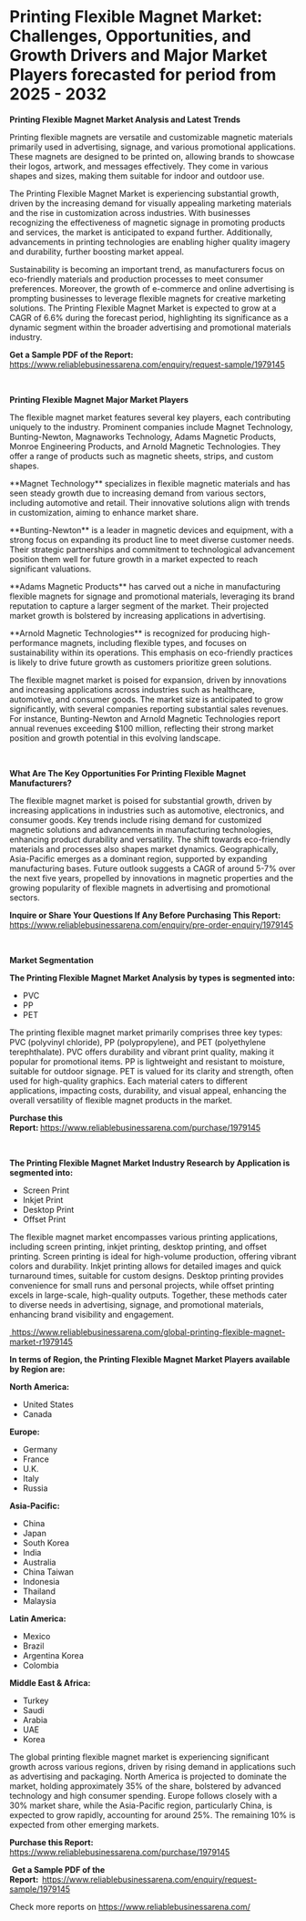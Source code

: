 <p><h1>Printing Flexible Magnet Market: Challenges, Opportunities, and Growth Drivers and Major Market Players forecasted for period from 2025 - 2032</h1></p><p><strong>Printing Flexible Magnet Market Analysis and Latest Trends</strong></p>
<p><p>Printing flexible magnets are versatile and customizable magnetic materials primarily used in advertising, signage, and various promotional applications. These magnets are designed to be printed on, allowing brands to showcase their logos, artwork, and messages effectively. They come in various shapes and sizes, making them suitable for indoor and outdoor use. </p><p>The Printing Flexible Magnet Market is experiencing substantial growth, driven by the increasing demand for visually appealing marketing materials and the rise in customization across industries. With businesses recognizing the effectiveness of magnetic signage in promoting products and services, the market is anticipated to expand further. Additionally, advancements in printing technologies are enabling higher quality imagery and durability, further boosting market appeal.</p><p>Sustainability is becoming an important trend, as manufacturers focus on eco-friendly materials and production processes to meet consumer preferences. Moreover, the growth of e-commerce and online advertising is prompting businesses to leverage flexible magnets for creative marketing solutions. The Printing Flexible Magnet Market is expected to grow at a CAGR of 6.6% during the forecast period, highlighting its significance as a dynamic segment within the broader advertising and promotional materials industry.</p></p>
<p><strong>Get a Sample PDF of the Report:&nbsp;</strong> <a href="https://www.reliablebusinessarena.com/enquiry/request-sample/1979145?utm_campaign=1891&utm_medium=2&utm_source=Github&utm_content=ia&utm_term=15012025&utm_id=printing-flexible-magnet">https://www.reliablebusinessarena.com/enquiry/request-sample/1979145</a></p>
<p>&nbsp;</p>
<p><strong>Printing Flexible Magnet Major Market Players</strong></p>
<p><p>The flexible magnet market features several key players, each contributing uniquely to the industry. Prominent companies include Magnet Technology, Bunting-Newton, Magnaworks Technology, Adams Magnetic Products, Monroe Engineering Products, and Arnold Magnetic Technologies. They offer a range of products such as magnetic sheets, strips, and custom shapes.</p><p>**Magnet Technology** specializes in flexible magnetic materials and has seen steady growth due to increasing demand from various sectors, including automotive and retail. Their innovative solutions align with trends in customization, aiming to enhance market share.</p><p>**Bunting-Newton** is a leader in magnetic devices and equipment, with a strong focus on expanding its product line to meet diverse customer needs. Their strategic partnerships and commitment to technological advancement position them well for future growth in a market expected to reach significant valuations.</p><p>**Adams Magnetic Products** has carved out a niche in manufacturing flexible magnets for signage and promotional materials, leveraging its brand reputation to capture a larger segment of the market. Their projected market growth is bolstered by increasing applications in advertising.</p><p>**Arnold Magnetic Technologies** is recognized for producing high-performance magnets, including flexible types, and focuses on sustainability within its operations. This emphasis on eco-friendly practices is likely to drive future growth as customers prioritize green solutions.</p><p>The flexible magnet market is poised for expansion, driven by innovations and increasing applications across industries such as healthcare, automotive, and consumer goods. The market size is anticipated to grow significantly, with several companies reporting substantial sales revenues. For instance, Bunting-Newton and Arnold Magnetic Technologies report annual revenues exceeding $100 million, reflecting their strong market position and growth potential in this evolving landscape.</p></p>
<p>&nbsp;</p>
<p><strong>What Are The Key Opportunities For Printing Flexible Magnet Manufacturers?</strong></p>
<p><p>The flexible magnet market is poised for substantial growth, driven by increasing applications in industries such as automotive, electronics, and consumer goods. Key trends include rising demand for customized magnetic solutions and advancements in manufacturing technologies, enhancing product durability and versatility. The shift towards eco-friendly materials and processes also shapes market dynamics. Geographically, Asia-Pacific emerges as a dominant region, supported by expanding manufacturing bases. Future outlook suggests a CAGR of around 5-7% over the next five years, propelled by innovations in magnetic properties and the growing popularity of flexible magnets in advertising and promotional sectors.</p></p>
<p><strong>Inquire or Share Your Questions If Any Before Purchasing This Report:</strong> <a href="https://www.reliablebusinessarena.com/enquiry/pre-order-enquiry/1979145?utm_campaign=1891&utm_medium=2&utm_source=Github&utm_content=ia&utm_term=15012025&utm_id=printing-flexible-magnet">https://www.reliablebusinessarena.com/enquiry/pre-order-enquiry/1979145</a></p>
<p>&nbsp;</p>
<p><strong>Market Segmentation</strong></p>
<p><strong>The Printing Flexible Magnet Market Analysis by types is segmented into:</strong></p>
<p><ul><li>PVC</li><li>PP</li><li>PET</li></ul></p>
<p><p>The printing flexible magnet market primarily comprises three key types: PVC (polyvinyl chloride), PP (polypropylene), and PET (polyethylene terephthalate). PVC offers durability and vibrant print quality, making it popular for promotional items. PP is lightweight and resistant to moisture, suitable for outdoor signage. PET is valued for its clarity and strength, often used for high-quality graphics. Each material caters to different applications, impacting costs, durability, and visual appeal, enhancing the overall versatility of flexible magnet products in the market.</p></p>
<p><strong>Purchase this Report:&nbsp;</strong><a href="https://www.reliablebusinessarena.com/purchase/1979145?utm_campaign=1891&utm_medium=2&utm_source=Github&utm_content=ia&utm_term=15012025&utm_id=printing-flexible-magnet">https://www.reliablebusinessarena.com/purchase/1979145</a></p>
<p>&nbsp;</p>
<p><strong>The Printing Flexible Magnet Market Industry Research by Application is segmented into:</strong></p>
<p><ul><li>Screen Print</li><li>Inkjet Print</li><li>Desktop Print</li><li>Offset Print</li></ul></p>
<p><p>The flexible magnet market encompasses various printing applications, including screen printing, inkjet printing, desktop printing, and offset printing. Screen printing is ideal for high-volume production, offering vibrant colors and durability. Inkjet printing allows for detailed images and quick turnaround times, suitable for custom designs. Desktop printing provides convenience for small runs and personal projects, while offset printing excels in large-scale, high-quality outputs. Together, these methods cater to diverse needs in advertising, signage, and promotional materials, enhancing brand visibility and engagement.</p></p>
<p><a href="https://www.reliablebusinessarena.com/global-printing-flexible-magnet-market-r1979145?utm_campaign=1891&utm_medium=2&utm_source=Github&utm_content=ia&utm_term=15012025&utm_id=printing-flexible-magnet">&nbsp;https://www.reliablebusinessarena.com/global-printing-flexible-magnet-market-r1979145</a></p>
<p><strong>In terms of Region, the Printing Flexible Magnet Market Players available by Region are:</strong></p>
<p>
    <p> <strong> North America: </strong>
        <ul>
            <li>United States</li>
            <li>Canada</li>
        </ul>
        </p> 
    <p> <strong> Europe: </strong>
        <ul>
            <li>Germany</li>
            <li>France</li>
            <li>U.K.</li>
            <li>Italy</li>
            <li>Russia</li>
        </ul>
        </p> 
    <p> <strong> Asia-Pacific: </strong>
        <ul>
            <li>China</li>
            <li>Japan</li>
            <li>South Korea</li>
            <li>India</li>
            <li>Australia</li>
            <li>China Taiwan</li>
            <li>Indonesia</li>
            <li>Thailand</li>
            <li>Malaysia</li>
        </ul>
        </p> 
    <p> <strong> Latin America: </strong>
        <ul>
            <li>Mexico</li>
            <li>Brazil</li>
            <li>Argentina Korea</li>
            <li>Colombia</li>
        </ul>
        </p> 
    <p> <strong> Middle East & Africa: </strong>
        <ul>
            <li>Turkey</li>
            <li>Saudi</li>
            <li>Arabia</li>
            <li>UAE</li>
            <li>Korea</li>
        </ul>
    </p>
    </p>
<p><p>The global printing flexible magnet market is experiencing significant growth across various regions, driven by rising demand in applications such as advertising and packaging. North America is projected to dominate the market, holding approximately 35% of the share, bolstered by advanced technology and high consumer spending. Europe follows closely with a 30% market share, while the Asia-Pacific region, particularly China, is expected to grow rapidly, accounting for around 25%. The remaining 10% is expected from other emerging markets.</p></p>
<p><strong>Purchase this Report: </strong><a href="https://www.reliablebusinessarena.com/purchase/1979145?utm_campaign=1891&utm_medium=2&utm_source=Github&utm_content=ia&utm_term=15012025&utm_id=printing-flexible-magnet">https://www.reliablebusinessarena.com/purchase/1979145</a></p>
<p>&nbsp;<strong>Get a Sample PDF of the Report:&nbsp;&nbsp;</strong><a href="https://www.reliablebusinessarena.com/enquiry/request-sample/1979145?utm_campaign=1891&utm_medium=2&utm_source=Github&utm_content=ia&utm_term=15012025&utm_id=printing-flexible-magnet">https://www.reliablebusinessarena.com/enquiry/request-sample/1979145</a></p>
<p><strong></strong></p>
<p>Check more reports on <a href="https://www.reliablebusinessarena.com/?utm_campaign=1891&utm_medium=2&utm_source=Github&utm_content=ia&utm_term=15012025&utm_id=printing-flexible-magnet">https://www.reliablebusinessarena.com/</a></p>